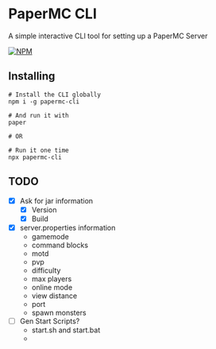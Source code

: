 # PaperMC CLI

A simple interactive CLI tool for setting up a PaperMC Server

[![NPM](https://nodei.co/npm/papermc-cli.png?downloads=true&downloadRank=true&stars=true)](https://www.npmjs.com/package/papermc-cli)

## Installing

```shell
# Install the CLI globally
npm i -g papermc-cli

# And run it with
paper

# OR

# Run it one time
npx papermc-cli
```

## TODO

- [x] Ask for jar information
  - [x] Version
  - [x] Build
- [x] server.properties information
  - gamemode
  - command blocks
  - motd
  - pvp
  - difficulty
  - max players
  - online mode
  - view distance
  - port
  - spawn monsters
- [ ] Gen Start Scripts?
  - start.sh and start.bat
  - 
